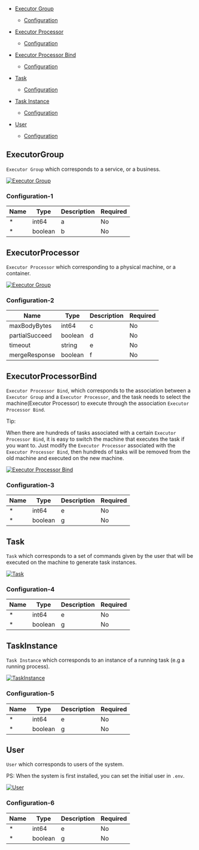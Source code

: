 
- [Executor Group](#ExecutorGroup)
    - [Configuration](#configuration-1)

- [Executor Processor](#ExecutorProcessor)
    - [Configuration](#configuration-2)

- [Executor Processor Bind](#ExecutorProcessorBind)
    - [Configuration](#configuration-3)

- [Task](#Task)
    - [Configuration](#configuration-4)

- [Task Instance](#TaskInstance)
    - [Configuration](#configuration-5)

- [User](#User)
    - [Configuration](#configuration-6)


## ExecutorGroup

`Executor Group` which corresponds to a service, or a business.

<a href="">
    <img src="./doc/delicate_logo.png"
         alt="Executor Group" title="Executor Group"  />
</a>


### Configuration-1

| Name           | Type                                               | Description                                                                                                                                     | Required |
| -------------- | -------------------------------------------------- | ----------------------------------------------------------------------------------------------------------------------------------------------- | -------- |
| *   | int64                                              | a                                                                        | No       |
| * | boolean                                            |   b     | No       |




## ExecutorProcessor

`Executor Processor` which corresponding to a physical machine, or a container.

<a href="">
    <img src="./doc/delicate_logo.png"
         alt="Executor Group" title="Executor Group"  />
</a>


### Configuration-2

| Name           | Type                                               | Description                                                                                                                                     | Required |
| -------------- | -------------------------------------------------- | ----------------------------------------------------------------------------------------------------------------------------------------------- | -------- |
| maxBodyBytes   | int64                                              | c                                                                         | No       |
| partialSucceed | boolean                                            | d       | No       |
| timeout        | string                                             |e                                                                                                  | No       |
| mergeResponse  | boolean                                            | f | No       |




## ExecutorProcessorBind

`Executor Processor Bind`, which corresponds to the association between a `Executor Group` and a `Executor Processor`, and the task needs to select the machine(Executor Processor) to execute through the association `Executor Processor Bind`. 


Tip:

When there are hundreds of tasks associated with a certain `Executor Processor Bind`, it is easy to switch the machine that executes the task if you want to. Just modify the `Executor Processor` associated with the `Executor Processor Bind`, then hundreds of tasks will be removed from the old machine and executed on the new machine.

<a href="">
    <img src="./doc/a.png"
         alt="Executor Processor Bind" title="Executor Processor Bind"  />
</a>


### Configuration-3

| Name           | Type                                               | Description                                                                                                                                     | Required |
| -------------- | -------------------------------------------------- | ----------------------------------------------------------------------------------------------------------------------------------------------- | -------- |
| *   | int64                                              | e                                                                         | No       |
| * | boolean                                            | g      | No       |




## Task

`Task` which corresponds to a set of commands given by the user that will be executed on the machine to generate task instances.

<a href="">
    <img src="./doc/delicate_logo.png"
         alt="Task" title="Task"  />
</a>


### Configuration-4

| Name           | Type                                               | Description                                                                                                                                     | Required |
| -------------- | -------------------------------------------------- | ----------------------------------------------------------------------------------------------------------------------------------------------- | -------- |
| *   | int64                                              |e                                                                     | No       |
| * | boolean                                            | g       | No       |



## TaskInstance

`Task Instance` which corresponds to an instance of a running task (e.g a running process).

<a href="">
    <img src="./doc/delicate_logo.png"
         alt="TaskInstance" title="TaskInstance"  />
</a>


### Configuration-5

| Name           | Type                                               | Description                                                                                                                                     | Required |
| -------------- | -------------------------------------------------- | ----------------------------------------------------------------------------------------------------------------------------------------------- | -------- |
| *   | int64                                              |e                                                                     | No       |
| * | boolean                                            | g       | No       |


## User

`User` which corresponds to users of the system.

PS: When the system is first installed, you can set the initial user in `.env`.

<a href="">
    <img src="./doc/delicate_logo.png"
         alt="User" title="User"  />
</a>


### Configuration-6

| Name           | Type                                               | Description                                                                                                                                     | Required |
| -------------- | -------------------------------------------------- | ----------------------------------------------------------------------------------------------------------------------------------------------- | -------- |
| *   | int64                                              |e                                                                     | No       |
| * | boolean                                            | g       | No       |



